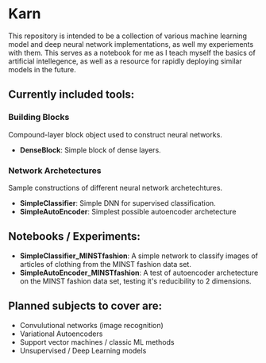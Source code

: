 # Karn

This repository is intended to be a collection of various machine learning model and deep neural network implementations, as well my experiements with them. This serves as a notebook for me as I teach myself the basics of artificial intellegence, as well as a resource for rapidly deploying similar models in the future.


## Currently included tools:
### Building Blocks
Compound-layer block object used to construct neural networks.
- **DenseBlock**: Simple block of dense layers.
### Network Archetectures
Sample constructions of different neural network archetechtures.
- **SimpleClassifier**: Simple DNN for supervised classification.
- **SimpleAutoEncoder**: Simplest possible autoencoder archetecture

## Notebooks / Experiments:
- **SimpleClassifier_MINSTfashion**: A simple network to classify images of articles of clothing from the MINST fashion data set.
- **SimpleAutoEncoder_MINSTfashion**: A test of autoencoder archetecture on the MINST fashion data set, testing it's reducibility to 2 dimensions.

## Planned subjects to cover are:
- Convulutional networks (image recognition)
- Variational Autoencoders
- Support vector machines / classic ML methods
- Unsupervised / Deep Learning models
